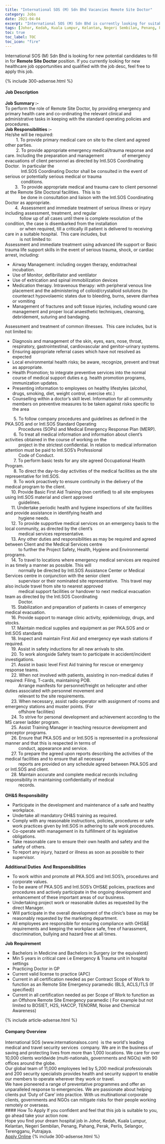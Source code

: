 ```yaml
---
title: "International SOS (M) Sdn Bhd Vacancies Remote Site Doctor" 
category: Jobs 
date: 2021-04-04 
excerpt: "International SOS (M) Sdn Bhd is currently looking for suitable person to fill in the Remote Site Doctor which positioned at Johor, Kedah, Kuala Lumpur, Kelantan, Negeri Sembilan, Penang, Pahang, Perak, Perlis, Selangor, Terengganu, Putrajaya" 
tags: [Johor, Kedah, Kuala Lumpur, Kelantan, Negeri Sembilan, Penang, Pahang, Perak, Perlis, Selangor, Terengganu, Putrajaya] 
toc: true 
toc_label: TOC 
toc_icon: "fire" 
--- 
```


<p>International SOS (M) Sdn Bhd is looking for new potential candidates to fill in for <b>Remote Site Doctor</b> position. If you currently looking for new healthcare job opportunities and qualified with the job desc, feel free to apply this job.
</p>{% include 300-adsense.html %} 
<div><div><h4>Job Description</h4></div><div><div><span><div><div><strong>Job Summary :-</strong></div><div>To perform the role of Remote Site Doctor, by providing emergency and primary health care and co-ordinating the relevant clinical and administrative tasks in keeping with the standard operating policies and procedures.</div><div><strong>Job Responsibilities :-</strong></div><div><div>He/she will be required:&#160;</div><div>&#160; &#160; &#160; &#160; &#160;1. To provide primary medical care on site to the client and agreed other parties.</div><div>&#160; &#160; &#160; &#160; &#160;2. To provide appropriate emergency medical/trauma response and care. Including the preparation and management&#160; &#160; &#160; &#160; &#160; &#160; &#160; &#160;of emergency evacuations of client personnel as directed by Intl.SOS Coordinating Doctor.&#160; In particular the</div><div>&#160; &#160; &#160; &#160; &#160; &#160; &#160;Intl.SOS Coordinating Doctor shall be consulted in the event of serious or potentially serious medical or trauma</div><div>&#160; &#160; &#160; &#160; &#160; &#160; &#160;conditions.</div><div>&#160; &#160; &#160; &#160; 3.&#160; To provide appropriate medical and trauma care to client personnel at the Remote Site Doctoral facilities.&#160; This is to</div><div>&#160; &#160; &#160; &#160; &#160; &#160; &#160;be done in consultation and liaison with the Intl.SOS Coordinating Doctor as appropriate.</div><div>&#160; &#160; &#160; &#160; 4.&#160; Assessment and immediate treatment of serious illness or injury including assessment, treatment, and regular&#160;</div><div>&#160; &#160; &#160; &#160; &#160; &#160; follow up of all cases until there is complete resolution of the condition, the case is disembarked from the installation</div><div>&#160; &#160; &#160; &#160; &#160; &#160; or when required, till a critically ill patient is delivered to receiving care in a suitable hospital.&#160; This care includes, but&#160;</div><div>&#160; &#160; &#160; &#160; &#160; &#160; is not limited to:</div></div><div>Assessment and immediate treatment using advanced life support or Basic trauma life support skills in the event of serious trauma, shock, or cardiac arrest, including:</div><ul><li>Airway Management: including oxygen therapy, endotracheal incubation.</li><li>Use of Monitor, defibrillator and ventilator</li><li>Use of extrication and spinal immobilization devices</li><li>Medication therapy. Intravenous therapy: with peripheral venous line placement and the administering of colloid/crystalloid solutions (to counteract hypovolaemic states due to bleeding, burns, severe diarrhea or vomiting</li><li>Management of fractures and soft tissue injuries, including wound care management and proper local anaesthetic techniques, cleansing, debridement, suturing and bandaging.</li></ul><div>Assessment and treatment of common illnesses.&#160; This care includes, but is not limited to:</div><ul><li>Diagnosis and management of the skin, eyes, ears, nose, throat, respiratory, gastrointestinal, cardiovascular and genitor-urinary systems.</li><li>Ensuring appropriate referral cases which have not resolved as expected</li><li>Local environmental health risks; be aware, recognize, prevent and treat as appropriate.</li><li>Health Promotion; to integrate preventive services into the normal course of medical support duties e.g. health promotion programs, immunization updates.</li><li>Presenting information to employees on healthy lifestyles (alcohol, drugs, smoking, diet, weight control, exercise etc.)</li><li>Counselling within a doctor&#8217;s skill level. Information for all community members on preventive measures to be taken against risks specific to the area</li></ul><div><div>&#160; &#160; &#160; &#160;5. To follow company procedures and guidelines as defined in the PKA.SOS and or Intl.SOS Standard Operating&#160; &#160; &#160; &#160; &#160;</div><div>&#160; &#160; &#160; &#160; &#160; &#160;Procedures (SOPs) and Medical Emergency Response Plan (MERP).</div><div>&#160; &#160; &#160; &#160;6. To treat all medical information and information about client&#8217;s activities obtained in the course of working on the</div><div>&#160; &#160; &#160; &#160; &#160; &#160;project in the strictest confidential. In relation to medical information attention must be paid to Intl.SOS&#8217;s Professional</div><div>&#160; &#160; &#160; &#160; &#160; &#160;Code of Conduct.</div><div>&#160; &#160; &#160; &#160;7. To perform basic tests for any site agreed Occupational Health Program.</div><div>&#160; &#160; &#160; &#160;8. To direct the day-to-day activities of the medical facilities as the site representative for Intl.SOS.</div>&#160; &#160; &#160; &#160;9. To work proactively to ensure continuity in the delivery of the medical program to the client.<div>&#160; &#160; &#160;10. Provide Basic First Aid Training (non certified) to all site employees using Intl.SOS material and client approved&#160;</div><div>&#160; &#160; &#160; &#160; &#160; &#160;guidelines.</div><div>&#160; &#160; &#160;11. Undertake periodic health and hygiene inspections of site facilities and provide assistance in identifying health and</div><div>&#160; &#160; &#160; &#160; &#160; &#160;hygiene needs.</div><div>&#160; &#160; &#160;12. To provide supportive medical services on an emergency basis to the local community, as directed by the client&#8217;s</div><div>&#160; &#160; &#160; &#160; &#160; &#160;medical services representative.</div><div>&#160; &#160; &#160;13. Any other duties and responsibilities as may be required and agreed between Client and the Medical Services centre</div><div>&#160; &#160; &#160; &#160; &#160; &#160;to further the Project Safety, Health, Hygiene and Environmental programs.</div><div>&#160; &#160; &#160;14. To travel to locations where emergency medical services are required in as timely a manner as possible. This will</div><div>&#160; &#160; &#160; &#160; &#160; &#160;normally be directed by Intl.SOS Assistance Center or Medical Services centre in conjunction with the senior client</div><div>&#160; &#160; &#160; &#160; &#160; &#160;supervisor or their nominated site representative.&#160; This travel may also include travel from site to nearest approved</div><div>&#160; &#160; &#160; &#160; &#160; &#160;medical support facilities or handover to next medical evacuation team as directed by the Intl.SOS Coordinating</div><div>&#160; &#160; &#160; &#160; &#160; &#160;Doctor.</div>&#160; &#160; &#160;15. Stabilization and preparation of patients in cases of emergency medical evacuation.<div>&#160; &#160; &#160;16. Provide support to manage clinic activity, epidemiology, drugs, and stocks.</div>&#160; &#160; &#160;17. Maintain medical supplies and equipment as per PKA.SOS and or Intl.SOS standards<div>&#160; &#160; &#160;18. Inspect and maintain First Aid and emergency eye wash stations if required.</div>&#160; &#160; &#160;19. Assist in safety inductions for all new arrivals to site.<div>&#160; &#160; &#160;20. To work alongside Safety team to participate in accident/incident investigations.</div>&#160; &#160; &#160;21. Assist in basic level First Aid training for rescue or emergency response teams.<div>&#160; &#160; &#160;22. When not involved with patients, assisting in non-medical duties if required: Filing, T-cards, maintaining POB.</div><div>&#160; &#160; &#160; &#160; &#160; &#160;Arrange manifests for personnel/freight on helicopter and other duties associated with personnel movement and&#160;</div><div>&#160; &#160; &#160; &#160; &#160; &#160;relevant to the site requirements.</div><div>&#160; &#160; &#160;23. When necessary, assist radio operator with assignment of rooms and emergency stations and muster points. (For</div><div>&#160; &#160; &#160; &#160; &#160; &#160;offshore facilities)</div><div>&#160; &#160; &#160;24. To strive for personal development and achievement according to the MS career ladder program.</div>&#160; &#160; &#160;25. Assist Training Manager in teaching resource development and preceptor programs.<div>&#160; &#160; &#160;26. Ensure that PKA.SOS and or Intl.SOS is represented in a professional manner and that this is respected in terms of&#160;</div><div>&#160; &#160; &#160; &#160; &#160; &#160;conduct, appearance and service.</div><div>&#160; &#160; &#160;27. To prepare the agreed upon reports describing the activities of the medical facilities and to ensure that all necessary</div><div>&#160; &#160; &#160; &#160; &#160; &#160;reports are provided on any schedule agreed between PKA.SOS and or Intl.SOS and client.</div><div>&#160; &#160; &#160;28. Maintain accurate and complete medical records including responsibility in maintaining confidentiality of medical</div><div>&#160; &#160; &#160; &#160; &#160; &#160;records.<br>&#160;</div><div><strong>OH&amp;S Responsibility</strong></div></div><ul><li>Participate in the development and maintenance of a safe and healthy workplace.</li><li>Undertake all mandatory OH&amp;S training as required.</li><li>Comply with any reasonable instructions, policies, procedures or safe work practices given by Intl.SOS in adhering to safe work procedures.</li><li>Co-operate with management in its fulfillment of its legislative obligations.</li><li>Take reasonable care to ensure their own health and safety and the safety of others.</li><li>To report any injury, hazard or illness as soon as possible to their supervisor.</li></ul><div><strong>Additional Duties&#160; And Responsibilities</strong></div><ul><li>To work within and promote all PKA.SOS and Intl.SOS&#8217;s, procedures and corporate values.</li><li>To be aware of PKA.SOS and Intl.SOS&#8217;s OHS&amp;E policies, practices and procedures and actively participate in the ongoing development and enhancement of these important areas of our business.</li><li>Undertaking project work or reasonable duties as requested by the direct Manager.</li><li>Will participate in the overall development of the clinic&#8217;s base as may be reasonably requested by the marketing department.</li><li>All employees are responsible for ensuring compliance with OHS&amp;E requirements and keeping the workplace safe, free of harassment, discrimination, bullying and hazard free at all times.</li></ul><div><strong>Job Requirement</strong></div><ul><li>Bachelors in Medicine and Bachelors in Surgery (or the equivalent)</li><li>Min 5 years in critical care i.e Emergency &amp; Trauma unit in hospital settings</li><li>Practicing Doctor in GP</li><li>Current valid license to practice (APC)</li><li>Current in all certification needed as per Contract Scope of Work to function as an Remote Site Emergency paramedic (BLS, ACLS,ITLS (If specified))</li><li>Current in all certification needed as per Scope of Work to function as an Offshore Remote Site Emergency paramedic ( For example but not limited to BOSIET, H2S, HACCP, TENORM, Noise and Chemical Awareness)</li></ul></div></span></div></div></div> 
{% include article-adsense.html %} 
<div><div><h4>Company Overview</h4></div><div><div><span><div><div>
<div>
<div>
			International SOS (www.internationalsos.com)&#160; is the world's leading medical and travel security services&#160; company. We are in the business of saving and protecting lives from more than 1,000 locations. We care for over 10,000 clients worldwide (multi-nationals, governments and NGOs) with 90 offices around the globe.</div>
<div>
			Our global team of 11,000 employees led by 5,200 medical professionals and 200 security specialists provides health and security support to enable our members to operate wherever they work or travel.</div>
<div>
			We have pioneered a range of preventative programmes and offer an unparalleled response to emergencies. We are passionate about helping clients put &#8216;Duty of Care&#8217; into practice. With us multinational corporate clients, governments and NGOs can mitigate risks for their people working remotely or overseas.</div>
</div>
</div></div></span></div></div></div> 
#### How To Apply 
If you confident and feel that this job is suitable to you, go ahead take your action now. <br/> 
Hope you find your dream hospital job in Johor, Kedah, Kuala Lumpur, Kelantan, Negeri Sembilan, Penang, Pahang, Perak, Perlis, Selangor, Terengganu, Putrajaya. <br/> 
<a href="https://www.jobstreet.com.my/en/job/remote-site-doctor-4523953?jobId=jobstreet-my-job-4523953" class="btn btn--warning" target="_blank" rel="nofollow noopenner">Apply Online</a> 
{% include 300-adsense.html %} 